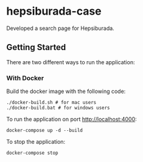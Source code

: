 # hepsiburada-case

Developed a search page for Hepsiburada.

## Getting Started

There are two different ways to run the application:

### With Docker

Build the docker image with the following code:

```
./docker-build.sh # for mac users
./docker-build.bat # for windows users
```

To run the application on port [http://localhost:4000](http://localhost:4000):

```
docker-compose up -d --build
```

To stop the application:

```
docker-compose stop
```
